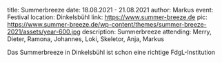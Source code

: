 title: Summerbreeze
date: 18.08.2021 - 21.08.2021
author: Markus
event: Festival
location: Dinkelsbühl
link: https://www.summer-breeze.de
pic: https://www.summer-breeze.de/wp-content/themes/summer-breeze-2021/assets/year-600.jpg
description: Summerbreeze
attending: Merry, Dieter, Ramona, Johannes, Loki, Skeletor, Anja, Markus

Das Summerbreeze in Dinkelsbühl ist schon eine richtige FdgL-Institution